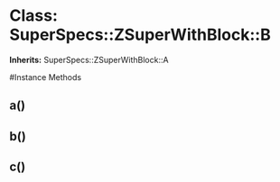 # Class: SuperSpecs::ZSuperWithBlock::B
**Inherits:** SuperSpecs::ZSuperWithBlock::A
    




#Instance Methods
## a() [](#method-i-a)

## b() [](#method-i-b)

## c() [](#method-i-c)

